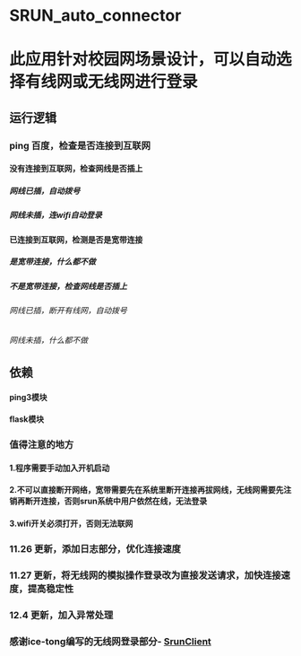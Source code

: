 # SRUN_auto_connector
# 此应用针对校园网场景设计，可以自动选择有线网或无线网进行登录
## 运行逻辑
### ping 百度，检查是否连接到互联网
#### 没有连接到互联网，检查网线是否插上
##### 网线已插，自动拨号
##### 网线未插，连wifi自动登录
#### 已连接到互联网，检测是否是宽带连接
##### 是宽带连接，什么都不做
##### 不是宽带连接，检查网线是否插上
###### 网线已插，断开有线网，自动拨号
###### 网线未插，什么都不做

## 依赖
#### ping3模块
#### flask模块

### 值得注意的地方
#### 1.程序需要手动加入开机启动
#### 2.不可以直接断开网络，宽带需要先在系统里断开连接再拔网线，无线网需要先注销再断开连接，否则srun系统中用户依然在线，无法登录
#### 3.wifi开关必须打开，否则无法联网

### 11.26 更新，添加日志部分，优化连接速度
### 11.27 更新，将无线网的模拟操作登录改为直接发送请求，加快连接速度，提高稳定性
### 12.4 更新，加入异常处理
### 感谢ice-tong编写的无线网登录部分- [SrunClient](https://github.com/ice-tong/SrunClient)